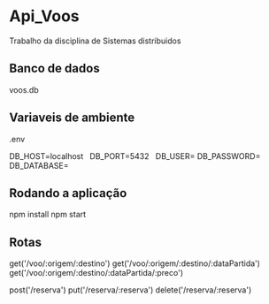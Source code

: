 # Api_Voos
Trabalho da disciplina de Sistemas distribuidos

## Banco de dados
voos.db

## Variaveis de ambiente
.env

DB_HOST=localhost
&nbsp;
DB_PORT=5432
&nbsp;
DB_USER=
DB_PASSWORD=
DB_DATABASE=


## Rodando a aplicação
npm install
npm start


## Rotas

get('/voo/:origem/:destino')
get('/voo/:origem/:destino/:dataPartida')
get('/voo/:origem/:destino/:dataPartida/:preco')


post('/reserva')
put('/reserva/:reserva')
delete('/reserva/:reserva')
